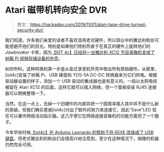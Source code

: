 # Atari 磁带机转向安全 DVR

> 原文：<https://hackaday.com/2019/11/01/atari-tape-drive-turned-security-dvr/>

我们知道，许多我们亲爱的读者不喜欢滥用老式硬件，所以观众中的雅达利粉丝可能想避开他们的目光。特别是如果他们特别热衷于在真正的硬件上旋转他们的 *Jawbreaker* 卡带，因为[【IOT 4c】已经将一台雅达利 XC12 节目录像机变成了树莓 Pi 视频存储设备的外壳](https://camper-assistant.com/atrxcr.html)。

如你所料，这种转换的第一步是从盒式录音机外壳中取出所有原始硬件。从那里，[iot4c]安装了树莓 Pi、USB 硬盘和 YDS-5A DC-DC 转换器来为它们供电。根据驱动器设置的样子，添加一个 USB 驱动的集线器也是有意义的。一段以太网电缆被留在 Atari XC12 的后面，这样它就可以插入网络，但一个面板安装 RJ45 连接器可以稍微整理一下。

当然，在这一点上，去掉一个旧硬件的内部并把一个圆周率插入其中并不是什么新的突破。但我们确实感谢[iot4c]付出了额外的努力来连接它，因此“Save”LED 现在可以兼作网络活动指示器。这几乎使它在网络连接录像机的功能方面兜了一个圈子。

今年早些时候[【iot4c】在 Arduino Leonardo 的帮助下将 65XE 改装成了 USB 键盘](https://hackaday.com/2019/03/17/vintage-atari-becomes-modern-keyboard/)，但老式雅达利的粉丝们会很高兴地注意到，至少在这种情况下，捐赠的机器仍然完全可用。